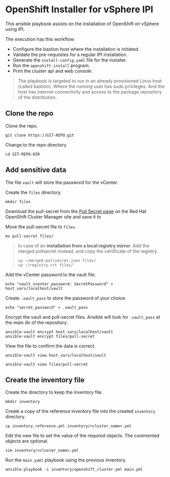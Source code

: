 # OpenShift Installer for vSphere IPI

This ansible playbook assists on the installation of OpenShift on vSphere using IPI.

The execution has this workflow:

- Configure the bastion host where the installation is initiated.
- Validate the pre-requisites for a regular IPI installation.
- Generate the `install-config.yaml` file for the installer.
- Run the `openshift-install` program.
- Print the cluster api and web console.

> The playbook is targeted to run in an already provisioned Linux host (called bastion). Where the running user has sudo privileges. And the host has internet connectivity and access to the package repository of the distribution.

## Clone the repo

Clone the repo.

```shell
git clone https://GIT-REPO.git
```

Change to the repo directory

```shell
cd GIT-REPO-DIR
```

## Add sensitive data

The file `vault` will store the password for the vCenter.

Create the `files` directory.

```shell
mkdir files
```

Download the pull-secret from the [Pull Secret page](https://cloud.redhat.com/openshift/install/pull-secret) on the Red Hat OpenShift Cluster Manager site and save it to

Move the pull-secret file to `files`.

```shell
mv pull-secret files/
```

> In case of an __installation from a local registry mirror__. Add the merged pullsecret instead, and copy the certificate of the registry.
> ```shell
> cp ~/merged-pullsecret.json files/
> cp ~/registry.crt files/
> ```

Add the vCenter password to the vault file.

```shell
echo "vault_vcenter_password: SecretPassword" >  host_vars/localhost/vault
```

Create `.vault_pass` to store the password of your choice.

```shell
echo "secret_password" > .vault_pass
```

Encrypt the vault and pull-secret files. Ansible will look for `.vault_pass` at the main dir of the repository.

```shell
ansible-vault encrypt host_vars/localhost/vault
ansible-vault encrypt files/pull-secret
```

View the file to confirm the data is correct.

```shell
ansible-vault view host_vars/localhost/vault

ansible-vault view files/pull-secret
```

## Create the inventory file

Create the directory to keep the inventory file.

```shell
mkdir inventory
```

Create a copy of the reference inventory file into the created `inventory` directory.

```shell
cp inventory_reference.yml inventory/<cluster_name>.yml
```

Edit the new file to set the value of the required objects. The commented objects are optional.

```shell
vim inventory/<cluster_name>.yml
```

Run the `main.yaml` playbook using the previous inventory.

```shell
ansible-playbook -i inventory/openshift_cluster.yml main.yml
```
